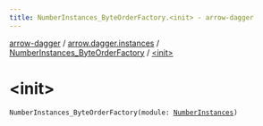```yaml
---
title: NumberInstances_ByteOrderFactory.<init> - arrow-dagger
---
```


[arrow-dagger](../../index.html) / [arrow.dagger.instances](../index.html) / [NumberInstances_ByteOrderFactory](index.html) / [&lt;init&gt;](./-init-.html)

# &lt;init&gt;

`NumberInstances_ByteOrderFactory(module: `[`NumberInstances`](../-number-instances/index.html)`)`